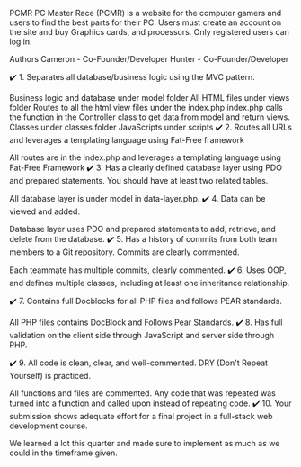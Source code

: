 PCMR
PC Master Race (PCMR) is a website for the computer gamers and users to find the best parts for their PC. Users must create an account on the site and buy Graphics cards, and processors. Only registered users can log in. 

Authors
Cameron - Co-Founder/Developer
Hunter - Co-Founder/Developer

✔️ 1. Separates all database/business logic using the MVC pattern.

Business logic and database under model folder
All HTML files under views folder
Routes to all the html view files under the index.php
index.php calls the function in the Controller class to get data from model and return views.
Classes under classes folder
JavaScripts under scripts
✔️ 2. Routes all URLs and leverages a templating language using Fat-Free framework

All routes are in the index.php and leverages a templating language using Fat-Free Framework
✔️ 3. Has a clearly defined database layer using PDO and prepared statements. You should have at least two related tables.

All database layer is under model in data-layer.php. <!-- kidUser and creations are the related table (one to many relationship). -->
✔️ 4. Data can be viewed and added.

Database layer uses PDO and prepared statements to add, retrieve, and delete from the database.
✔️ 5. Has a history of commits from both team members to a Git repository. Commits are clearly commented.

Each teammate has multiple commits, clearly commented.
✔️ 6. Uses OOP, and defines multiple classes, including at least one inheritance relationship.

<!-- 3 classes. User, ProUser, and creation. User contains all fields such as name, grade, username, and password. ProUser extends User and contains all fields from user and subject. Creation contains fields such as name, description, type, and image to hold any creation made by user. -->
✔️ 7. Contains full Docblocks for all PHP files and follows PEAR standards.

All PHP files contains DocBlock and Follows Pear Standards.
✔️ 8. Has full validation on the client side through JavaScript and server side through PHP.

<!-- User and ProUser sign up, and Creation form has full validation on the client side through JavaScript (scripts/validate.js) and server side through PHP (model/validate.PHP). -->
✔️ 9. All code is clean, clear, and well-commented. DRY (Don't Repeat Yourself) is practiced.

All functions and files are commented. Any code that was repeated was turned into a function and called upon instead of repeating code.
✔️ 10. Your submission shows adequate effort for a final project in a full-stack web development course.

We learned a lot this quarter and made sure to implement as much as we could in the timeframe given. 
